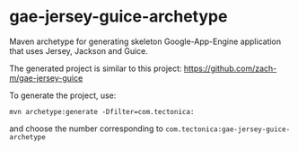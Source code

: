 gae-jersey-guice-archetype
==========================

Maven archetype for generating skeleton Google-App-Engine application that uses Jersey, Jackson and Guice.

The generated project is similar to this project: <https://github.com/zach-m/gae-jersey-guice>  

To generate the project, use:

	mvn archetype:generate -Dfilter=com.tectonica:
	
and choose the number corresponding to `com.tectonica:gae-jersey-guice-archetype`
